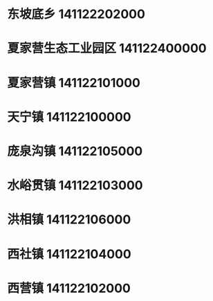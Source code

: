 # 东坡底乡 141122202000
# 夏家营生态工业园区 141122400000
# 夏家营镇 141122101000
# 天宁镇 141122100000
# 庞泉沟镇 141122105000
# 水峪贯镇 141122103000
# 洪相镇 141122106000
# 西社镇 141122104000
# 西营镇 141122102000
